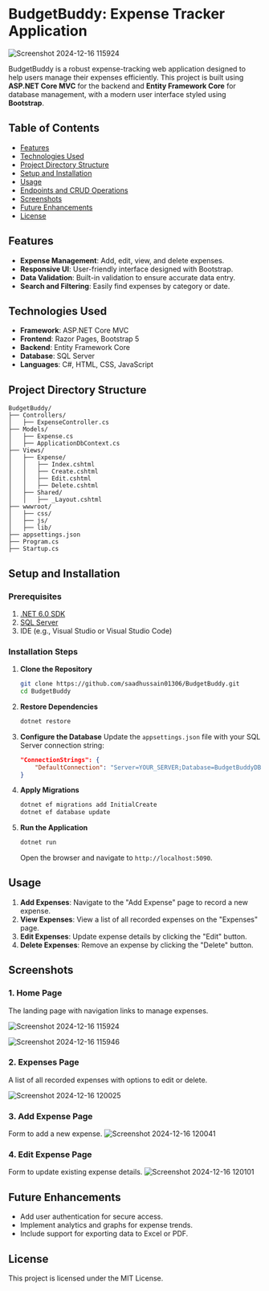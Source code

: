 # BudgetBuddy: Expense Tracker Application
![Screenshot 2024-12-16 115924](https://github.com/user-attachments/assets/60eccf8c-0fe1-4bbd-9fe5-debf2c54679a)

BudgetBuddy is a robust expense-tracking web application designed to help users manage their expenses efficiently. This project is built using **ASP.NET Core MVC** for the backend and **Entity Framework Core** for database management, with a modern user interface styled using **Bootstrap**.

## Table of Contents
- [Features](#features)
- [Technologies Used](#technologies-used)
- [Project Directory Structure](#project-directory-structure)
- [Setup and Installation](#setup-and-installation)
- [Usage](#usage)
- [Endpoints and CRUD Operations](#endpoints-and-crud-operations)
- [Screenshots](#screenshots)
- [Future Enhancements](#future-enhancements)
- [License](#license)

## Features
- **Expense Management**: Add, edit, view, and delete expenses.
- **Responsive UI**: User-friendly interface designed with Bootstrap.
- **Data Validation**: Built-in validation to ensure accurate data entry.
- **Search and Filtering**: Easily find expenses by category or date.

## Technologies Used
- **Framework**: ASP.NET Core MVC
- **Frontend**: Razor Pages, Bootstrap 5
- **Backend**: Entity Framework Core
- **Database**: SQL Server
- **Languages**: C#, HTML, CSS, JavaScript

## Project Directory Structure
```
BudgetBuddy/
├── Controllers/
│   ├── ExpenseController.cs
├── Models/
│   ├── Expense.cs
│   ├── ApplicationDbContext.cs
├── Views/
│   ├── Expense/
│   │   ├── Index.cshtml
│   │   ├── Create.cshtml
│   │   ├── Edit.cshtml
│   │   ├── Delete.cshtml
│   ├── Shared/
│   │   ├── _Layout.cshtml
├── wwwroot/
│   ├── css/
│   ├── js/
│   ├── lib/
├── appsettings.json
├── Program.cs
├── Startup.cs
```

## Setup and Installation

### Prerequisites
1. [.NET 6.0 SDK](https://dotnet.microsoft.com/download/dotnet/6.0)
2. [SQL Server](https://www.microsoft.com/en-us/sql-server)
3. IDE (e.g., Visual Studio or Visual Studio Code)

### Installation Steps

1. **Clone the Repository**
   ```bash
   git clone https://github.com/saadhussain01306/BudgetBuddy.git
   cd BudgetBuddy
   ```

2. **Restore Dependencies**
   ```bash
   dotnet restore
   ```

3. **Configure the Database**
   Update the `appsettings.json` file with your SQL Server connection string:
   ```json
   "ConnectionStrings": {
       "DefaultConnection": "Server=YOUR_SERVER;Database=BudgetBuddyDB;Trusted_Connection=True;"
   }
   ```

4. **Apply Migrations**
   ```bash
   dotnet ef migrations add InitialCreate
   dotnet ef database update
   ```

5. **Run the Application**
   ```bash
   dotnet run
   ```
   Open the browser and navigate to `http://localhost:5090`.

## Usage

1. **Add Expenses**: Navigate to the "Add Expense" page to record a new expense.
2. **View Expenses**: View a list of all recorded expenses on the "Expenses" page.
3. **Edit Expenses**: Update expense details by clicking the "Edit" button.
4. **Delete Expenses**: Remove an expense by clicking the "Delete" button.


## Screenshots

### 1. **Home Page**
The landing page with navigation links to manage expenses.

![Screenshot 2024-12-16 115924](https://github.com/user-attachments/assets/9e18e36e-a65e-4759-a6bd-c7168ccbd344)

![Screenshot 2024-12-16 115946](https://github.com/user-attachments/assets/6edfbfd5-a108-4456-ac1a-21b460f73e0b)

### 2. **Expenses Page**
A list of all recorded expenses with options to edit or delete.

![Screenshot 2024-12-16 120025](https://github.com/user-attachments/assets/3be5b501-b3dc-46a2-9512-797fba4d47cf)


### 3. **Add Expense Page**
Form to add a new expense.
![Screenshot 2024-12-16 120041](https://github.com/user-attachments/assets/4aeb0471-5e54-46ab-909f-1314bd80b06e)

### 4. **Edit Expense Page**
Form to update existing expense details.
![Screenshot 2024-12-16 120101](https://github.com/user-attachments/assets/74ca7434-2b58-44bd-a1f9-5d90e80240e6)


## Future Enhancements
- Add user authentication for secure access.
- Implement analytics and graphs for expense trends.
- Include support for exporting data to Excel or PDF.

## License
This project is licensed under the MIT License.
